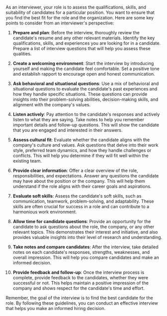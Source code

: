 As an interviewer, your role is to assess the qualifications, skills, and suitability of candidates for a particular position. You want to ensure that you find the best fit for the role and the organization. Here are some key points to consider from an interviewer's perspective:  
  
1. **Prepare and plan**: Before the interview, thoroughly review the candidate's resume and any other relevant materials. Identify the key qualifications, skills, and experiences you are looking for in a candidate. Prepare a list of interview questions that will help you assess these qualities.  
  
2. **Create a welcoming environment**: Start the interview by introducing yourself and making the candidate feel comfortable. Set a positive tone and establish rapport to encourage open and honest communication.  
  
3. **Ask behavioral and situational questions**: Use a mix of behavioral and situational questions to evaluate the candidate's past experiences and how they handle specific situations. These questions can provide insights into their problem-solving abilities, decision-making skills, and alignment with the company's values.  
  
4. **Listen actively**: Pay attention to the candidate's responses and actively listen to what they are saying. Take notes to help you remember important details and follow-up questions. This will show the candidate that you are engaged and interested in their answers.  
  
5. **Assess cultural fit**: Evaluate whether the candidate aligns with the company's culture and values. Ask questions that delve into their work style, preferred team dynamics, and how they handle challenges or conflicts. This will help you determine if they will fit well within the existing team.  
  
6. **Provide clear information**: Offer a clear overview of the role, responsibilities, and expectations. Answer any questions the candidate may have about the position or the company. This will help them understand if the role aligns with their career goals and aspirations.  
  
7. **Evaluate soft skills**: Assess the candidate's soft skills, such as communication, teamwork, problem-solving, and adaptability. These skills are often crucial for success in a role and can contribute to a harmonious work environment.  
  
8. **Allow time for candidate questions**: Provide an opportunity for the candidate to ask questions about the role, the company, or any other relevant topics. This demonstrates their interest and initiative, and also provides valuable insights into their level of research and understanding.  
  
9. **Take notes and compare candidates**: After the interview, take detailed notes on each candidate's responses, strengths, weaknesses, and overall impression. This will help you compare candidates and make an informed decision.  
  
10. **Provide feedback and follow-up**: Once the interview process is complete, provide feedback to the candidates, whether they were successful or not. This helps maintain a positive impression of the company and shows respect for the candidate's time and effort.  
  
Remember, the goal of the interview is to find the best candidate for the role. By following these guidelines, you can conduct an effective interview that helps you make an informed hiring decision.

